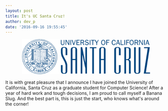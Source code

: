 ```yaml
---
layout: post
title: It's UC Santa Cruz!
author: dev_p
date: '2016-09-16 19:55:45'
---
```


<p align="center"><img src="/assets/jpg/UC_Santa_Cruz_Vertical.png" alt="Logo" style="width: 400px;"/></p>

It is with great pleasure that I announce I have joined the University of California, Santa Cruz as a graduate student for Computer Science! After a year of hard work and tough decisions, I am proud to call myself a Banana Slug.
And the best part is, this is just the start, who knows what's around the corner!

